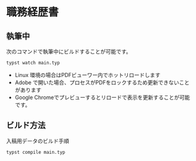 # 職務経歴書

## 執筆中

次のコマンドで執筆中にビルドすることが可能です。

```bash
typst watch main.typ
```
- Linux 環境の場合はPDFビューワー内でホットリロードします
- Adobe で開いた場合、プロセスがPDFをロックするため更新できないことがあります
- Google Chromeでプレビューするとリロードで表示を更新することが可能です。

## ビルド方法

入稿用データのビルド手順

```bash
typst compile main.typ
```
